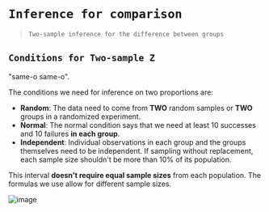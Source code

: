 # `Inference for comparison`
> `Two-sample inference for the difference between groups`

## `Conditions for Two-sample Z`
"same-o same-o".

The conditions we need for inference on two proportions are:
- **Random**:
The data need to come from **TWO** random samples or **TWO** groups in a randomized experiment.
- **Normal**:
The normal condition says that we need at least 10 successes and 10 failures **in each group**. 
- **Independent**:
Individual observations in each group and the groups themselves need to be independent. If sampling without replacement, each sample size shouldn't be more than 10% of its population.

This interval **doesn't require equal sample sizes** from each population. The formulas we use allow for different sample sizes.

![image](https://user-images.githubusercontent.com/14041622/45416356-5c134200-b6b2-11e8-9e3f-f0e42515dadd.png)